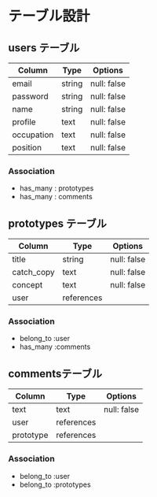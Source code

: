 # テーブル設計

## users テーブル

| Column       |  Type      | Options      |
| -----------  | ---------- | ------------ |
| email        |  string    | null: false  |
| password     |  string    | null: false  |
| name         |  string    | null: false  |
| profile      |  text      | null: false  |
| occupation   |  text      | null: false  |
| position     |  text      | null: false  |

### Association

- has_many : prototypes
- has_many : comments

## prototypes テーブル

| Column       |  Type       | Options      |
| -----------  | ----------  | ------------ |
| title        |  string     | null: false  |
| catch_copy   |  text       | null: false  |
| concept      |  text       | null: false  |   
| user         |  references |

### Association

- belong_to :user
- has_many :comments

## commentsテーブル

| Column       |  Type       | Options      |
| -----------  | ----------  | ------------ |
| text         |  text       | null: false  |
| user         |  references |              |
| prototype    |  references |              |   

### Association

- belong_to :user
- belong_to :prototypes
